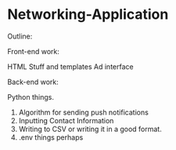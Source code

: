 # Networking-Application

Outline:

Front-end work:

HTML Stuff and templates
Ad interface

Back-end work:

Python things.
1. Algorithm for sending push notifications
2. Inputting Contact Information
3. Writing to CSV or writing it in a good format. 
4. .env things perhaps
